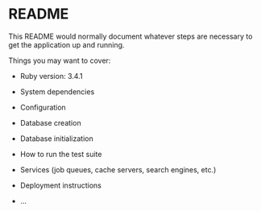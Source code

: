 # README

This README would normally document whatever steps are necessary to get the
application up and running.

Things you may want to cover:

* Ruby version: 3.4.1

* System dependencies

* Configuration

* Database creation

* Database initialization

* How to run the test suite

* Services (job queues, cache servers, search engines, etc.)

* Deployment instructions

* ...
